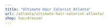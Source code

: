 ```yaml
---
title: "Ultimate Hair Colorist Atlanta"
url: /atlanta/ultimate-hair-colorist-atlanta/
shop: hairdresser
---
```

